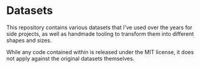 # Datasets

This repository contains various datasets that I've used over the years for side projects, as well as handmade tooling to transform them into different shapes and sizes.

While any code contained within is released under the MIT license, it does not apply against the original datasets themselves.
